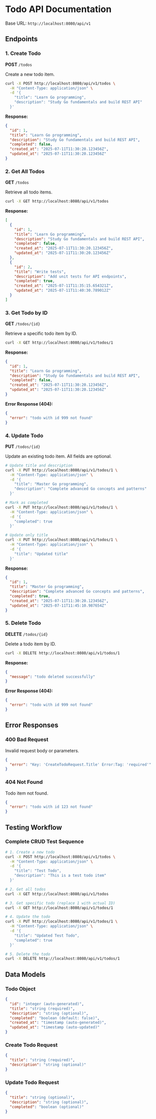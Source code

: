 # Todo API Documentation

Base URL: `http://localhost:8080/api/v1`

## Endpoints

### 1. Create Todo
**POST** `/todos`

Create a new todo item.

```bash
curl -X POST http://localhost:8080/api/v1/todos \
  -H "Content-Type: application/json" \
  -d '{
    "title": "Learn Go programming",
    "description": "Study Go fundamentals and build REST API"
  }'
```

**Response:**
```json
{
  "id": 1,
  "title": "Learn Go programming",
  "description": "Study Go fundamentals and build REST API",
  "completed": false,
  "created_at": "2025-07-11T11:30:20.123456Z",
  "updated_at": "2025-07-11T11:30:20.123456Z"
}
```

### 2. Get All Todos
**GET** `/todos`

Retrieve all todo items.

```bash
curl -X GET http://localhost:8080/api/v1/todos
```

**Response:**
```json
[
  {
    "id": 1,
    "title": "Learn Go programming",
    "description": "Study Go fundamentals and build REST API",
    "completed": false,
    "created_at": "2025-07-11T11:30:20.123456Z",
    "updated_at": "2025-07-11T11:30:20.123456Z"
  },
  {
    "id": 2,
    "title": "Write tests",
    "description": "Add unit tests for API endpoints",
    "completed": true,
    "created_at": "2025-07-11T11:35:15.654321Z",
    "updated_at": "2025-07-11T11:40:30.789012Z"
  }
]
```

### 3. Get Todo by ID
**GET** `/todos/{id}`

Retrieve a specific todo item by ID.

```bash
curl -X GET http://localhost:8080/api/v1/todos/1
```

**Response:**
```json
{
  "id": 1,
  "title": "Learn Go programming",
  "description": "Study Go fundamentals and build REST API",
  "completed": false,
  "created_at": "2025-07-11T11:30:20.123456Z",
  "updated_at": "2025-07-11T11:30:20.123456Z"
}
```

**Error Response (404):**
```json
{
  "error": "todo with id 999 not found"
}
```

### 4. Update Todo
**PUT** `/todos/{id}`

Update an existing todo item. All fields are optional.

```bash
# Update title and description
curl -X PUT http://localhost:8080/api/v1/todos/1 \
  -H "Content-Type: application/json" \
  -d '{
    "title": "Master Go programming",
    "description": "Complete advanced Go concepts and patterns"
  }'
```

```bash
# Mark as completed
curl -X PUT http://localhost:8080/api/v1/todos/1 \
  -H "Content-Type: application/json" \
  -d '{
    "completed": true
  }'
```

```bash
# Update only title
curl -X PUT http://localhost:8080/api/v1/todos/1 \
  -H "Content-Type: application/json" \
  -d '{
    "title": "Updated title"
  }'
```

**Response:**
```json
{
  "id": 1,
  "title": "Master Go programming",
  "description": "Complete advanced Go concepts and patterns",
  "completed": true,
  "created_at": "2025-07-11T11:30:20.123456Z",
  "updated_at": "2025-07-11T11:45:10.987654Z"
}
```

### 5. Delete Todo
**DELETE** `/todos/{id}`

Delete a todo item by ID.

```bash
curl -X DELETE http://localhost:8080/api/v1/todos/1
```

**Response:**
```json
{
  "message": "todo deleted successfully"
}
```

**Error Response (404):**
```json
{
  "error": "todo with id 999 not found"
}
```

## Error Responses

### 400 Bad Request
Invalid request body or parameters.

```json
{
  "error": "Key: 'CreateTodoRequest.Title' Error:Tag: 'required'"
}
```

### 404 Not Found
Todo item not found.

```json
{
  "error": "todo with id 123 not found"
}
```

## Testing Workflow

### Complete CRUD Test Sequence

```bash
# 1. Create a new todo
curl -X POST http://localhost:8080/api/v1/todos \
  -H "Content-Type: application/json" \
  -d '{
    "title": "Test Todo",
    "description": "This is a test todo item"
  }'

# 2. Get all todos
curl -X GET http://localhost:8080/api/v1/todos

# 3. Get specific todo (replace 1 with actual ID)
curl -X GET http://localhost:8080/api/v1/todos/1

# 4. Update the todo
curl -X PUT http://localhost:8080/api/v1/todos/1 \
  -H "Content-Type: application/json" \
  -d '{
    "title": "Updated Test Todo",
    "completed": true
  }'

# 5. Delete the todo
curl -X DELETE http://localhost:8080/api/v1/todos/1
```

## Data Models

### Todo Object
```json
{
  "id": "integer (auto-generated)",
  "title": "string (required)",
  "description": "string (optional)",
  "completed": "boolean (default: false)",
  "created_at": "timestamp (auto-generated)",
  "updated_at": "timestamp (auto-updated)"
}
```

### Create Todo Request
```json
{
  "title": "string (required)",
  "description": "string (optional)"
}
```

### Update Todo Request
```json
{
  "title": "string (optional)",
  "description": "string (optional)",
  "completed": "boolean (optional)"
}
```